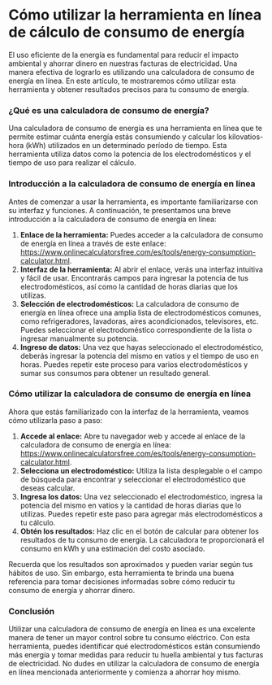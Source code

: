 Cómo utilizar la herramienta en línea de cálculo de consumo de energía
======================================================================

El uso eficiente de la energía es fundamental para reducir el impacto ambiental y ahorrar dinero en nuestras facturas de electricidad. Una manera efectiva de lograrlo es utilizando una calculadora de consumo de energía en línea. En este artículo, te mostraremos cómo utilizar esta herramienta y obtener resultados precisos para tu consumo de energía.

### ¿Qué es una calculadora de consumo de energía?

Una calculadora de consumo de energía es una herramienta en línea que te permite estimar cuánta energía estás consumiendo y calcular los kilovatios-hora (kWh) utilizados en un determinado período de tiempo. Esta herramienta utiliza datos como la potencia de los electrodomésticos y el tiempo de uso para realizar el cálculo.

### Introducción a la calculadora de consumo de energía en línea

Antes de comenzar a usar la herramienta, es importante familiarizarse con su interfaz y funciones. A continuación, te presentamos una breve introducción a la calculadora de consumo de energía en línea:

1. **Enlace de la herramienta:** Puedes acceder a la calculadora de consumo de energía en línea a través de este enlace: <https://www.onlinecalculatorsfree.com/es/tools/energy-consumption-calculator.html>.
2. **Interfaz de la herramienta:** Al abrir el enlace, verás una interfaz intuitiva y fácil de usar. Encontrarás campos para ingresar la potencia de tus electrodomésticos, así como la cantidad de horas diarias que los utilizas.
3. **Selección de electrodomésticos:** La calculadora de consumo de energía en línea ofrece una amplia lista de electrodomésticos comunes, como refrigeradores, lavadoras, aires acondicionados, televisores, etc. Puedes seleccionar el electrodoméstico correspondiente de la lista o ingresar manualmente su potencia.
4. **Ingreso de datos:** Una vez que hayas seleccionado el electrodoméstico, deberás ingresar la potencia del mismo en vatios y el tiempo de uso en horas. Puedes repetir este proceso para varios electrodomésticos y sumar sus consumos para obtener un resultado general.

### Cómo utilizar la calculadora de consumo de energía en línea

Ahora que estás familiarizado con la interfaz de la herramienta, veamos cómo utilizarla paso a paso:

1. **Accede al enlace:** Abre tu navegador web y accede al enlace de la calculadora de consumo de energía en línea: <https://www.onlinecalculatorsfree.com/es/tools/energy-consumption-calculator.html>.
2. **Selecciona un electrodoméstico:** Utiliza la lista desplegable o el campo de búsqueda para encontrar y seleccionar el electrodoméstico que deseas calcular.
3. **Ingresa los datos:** Una vez seleccionado el electrodoméstico, ingresa la potencia del mismo en vatios y la cantidad de horas diarias que lo utilizas. Puedes repetir este paso para agregar más electrodomésticos a tu cálculo.
4. **Obtén los resultados:** Haz clic en el botón de calcular para obtener los resultados de tu consumo de energía. La calculadora te proporcionará el consumo en kWh y una estimación del costo asociado.

Recuerda que los resultados son aproximados y pueden variar según tus hábitos de uso. Sin embargo, esta herramienta te brinda una buena referencia para tomar decisiones informadas sobre cómo reducir tu consumo de energía y ahorrar dinero.

### Conclusión

Utilizar una calculadora de consumo de energía en línea es una excelente manera de tener un mayor control sobre tu consumo eléctrico. Con esta herramienta, puedes identificar qué electrodomésticos están consumiendo más energía y tomar medidas para reducir tu huella ambiental y tus facturas de electricidad. No dudes en utilizar la calculadora de consumo de energía en línea mencionada anteriormente y comienza a ahorrar hoy mismo.
